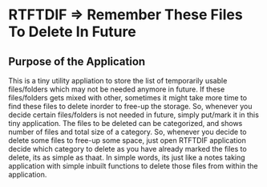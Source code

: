 # RTFTDIF => Remember These Files To Delete In Future

## Purpose of the Application 
This is a tiny utility appliation to store the list of temporarily usable files/folders which may not be needed anymore in future. 
If these files/folders gets mixed with other, sometimes it might take more time to find these files to delete inorder to free-up the storage. So, whenever you decide certain files/folders is not needed in future, simply
put/mark it in this tiny application. The files to be deleted can be categorized, and shows number of files and total size of a category. So, whenever you decide to delete some files to free-up some space, just open RTFTDIF application decide which category to delete as you have already marked the files to delete, its as simple as thaat. In simple words, its just like a notes taking application with simple inbuilt functions to delete those files from within the application.
